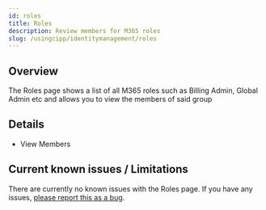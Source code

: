 ```yaml
---
id: roles
title: Roles
description: Review members for M365 roles
slug: /usingcipp/identitymanagement/roles
---
```


## Overview

The Roles page shows a list of all M365 roles such as Billing Admin, Global Admin etc and allows you to view the members of said group

## Details

* View Members

## Current known issues / Limitations

There are currently no known issues with the Roles page.  If you have any issues, [please report this as a bug](https://github.com/KelvinTegelaar/CIPP/issues/new?assignees=&labels=&template=bug_report.md&title=BUG%3A+).
